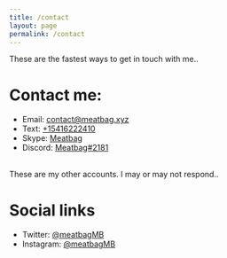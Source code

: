 ```yaml
---
title: /contact
layout: page
permalink: /contact
---
```

These are the fastest ways to get in touch with me..
# Contact me:
- Email: [contact@meatbag.xyz](mailto:contact@meatbag.xyz)
- Text: [+15416222410](sms:+15416222410)
- Skype: [Meatbag](skype:live:.cid.d59a8673cffca71b?chat)
- Discord: [Meatbag#2181]([https://](https://discord.gg/9qprFxxUQH))

\
These are my other accounts. I may or may not respond..
# Social links
- Twitter: [@meatbagMB](https://twitter.com/meatbagMB)
- Instagram: [@meatbagMB](https://instagram.com/meatbagMB)
